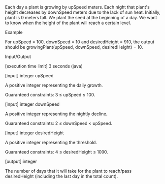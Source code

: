 Each day a plant is growing by upSpeed meters. Each night that plant's height decreases by downSpeed meters due to the lack of sun heat. Initially, plant is 0 meters tall. We plant the seed at the beginning of a day. We want to know when the height of the plant will reach a certain level.

Example

For upSpeed = 100, downSpeed = 10 and desiredHeight = 910, the output should be
growingPlant(upSpeed, downSpeed, desiredHeight) = 10.

Input/Output

[execution time limit] 3 seconds (java)

[input] integer upSpeed

A positive integer representing the daily growth.

Guaranteed constraints:
3 ≤ upSpeed ≤ 100.

[input] integer downSpeed

A positive integer representing the nightly decline.

Guaranteed constraints:
2 ≤ downSpeed < upSpeed.

[input] integer desiredHeight

A positive integer representing the threshold.

Guaranteed constraints:
4 ≤ desiredHeight ≤ 1000.

[output] integer

The number of days that it will take for the plant to reach/pass desiredHeight (including the last day in the total count).